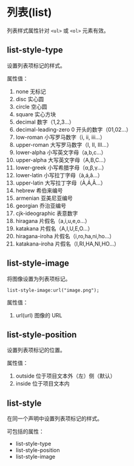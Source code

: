 列表(list)
=========

列表样式属性针对 `<ul>` 或 `<ol>` 元素有效。

list-style-type
---------------

设置列表项标记的样式。

属性值：

1. none 无标记
2. disc 实心圆
3. circle 空心圆
4. square 实心方块
5. decimal 数字（1,2,3...）
6. decimal-leading-zero 0 开头的数字（01,02...）
7. low-roman 小写罗马数字（i, ii, iii...）
8. upper-roman 大写罗马数字（I, II, III...）
9. lower-alpha 小写英文字母（a,b,c...）
10. upper-alpha 大写英文字母（A,B,C...）
11. lower-greek 小写希腊字母（α,β,γ...）
12. lower-latin 小写拉丁字母（à,á,â...）
13. upper-latin 大写拉丁字母（À,Á,Â...）
14. hebrew 希伯来编号
15. armenian 亚美尼亚编号
16. georgian 乔治亚编号
17. cjk-ideographic 表意数字
18. hiragana 片假名（a,i,u,e,o...）
19. katakana 片假名（A,I,U,E,O...）
20. hiragana-iroha 片假名（i,ro,ha,ni,ho...）
21. katakana-iroha 片假名（I,RI,HA,NI,HO...）

list-style-image
----------------

将图像设置为列表项标记。

	list-style-image:url("image.png");

属性值：

1. url(url) 图像的 URL

list-style-position
-------------------

设置列表项标记的位置。

属性值：

1. outside 位于项目文本外（左）侧（默认）
2. inside 位于项目文本内

list-style
----------

在同一个声明中设置列表项标记的样式。

可包括的属性：

+ list-style-type
+ list-style-position
+ list-style-image